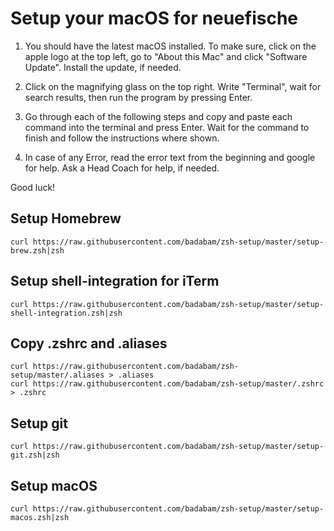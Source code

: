 # Setup your macOS for neuefische

1. You should have the latest macOS installed. To make sure, click on the apple logo at the top left, go to "About this Mac" and click "Software Update". Install the update, if needed.

1. Click on the magnifying glass on the top right. Write "Terminal", wait for search results, then run the program by pressing Enter.

1. Go through each of the following steps and copy and paste each command into the terminal and press Enter. Wait for the command to finish and follow the instructions where shown.

1. In case of any Error, read the error text from the beginning and google for help. Ask a Head Coach for help, if needed.

Good luck!

## Setup Homebrew

```
curl https://raw.githubusercontent.com/badabam/zsh-setup/master/setup-brew.zsh|zsh
```

## Setup shell-integration for iTerm

```
curl https://raw.githubusercontent.com/badabam/zsh-setup/master/setup-shell-integration.zsh|zsh
```

## Copy .zshrc and .aliases

```
curl https://raw.githubusercontent.com/badabam/zsh-setup/master/.aliases > .aliases
curl https://raw.githubusercontent.com/badabam/zsh-setup/master/.zshrc > .zshrc
```

## Setup git

```
curl https://raw.githubusercontent.com/badabam/zsh-setup/master/setup-git.zsh|zsh
```

## Setup macOS

```
curl https://raw.githubusercontent.com/badabam/zsh-setup/master/setup-macos.zsh|zsh
```

